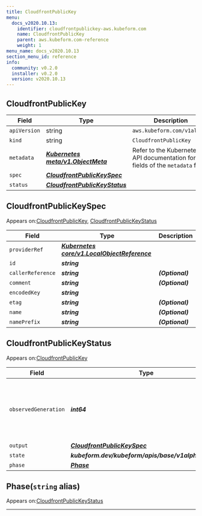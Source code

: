 ```yaml
---
title: CloudfrontPublicKey
menu:
  docs_v2020.10.13:
    identifier: cloudfrontpublickey-aws.kubeform.com
    name: CloudfrontPublicKey
    parent: aws.kubeform.com-reference
    weight: 1
menu_name: docs_v2020.10.13
section_menu_id: reference
info:
  community: v0.2.0
  installer: v0.2.0
  version: v2020.10.13
---
```


## CloudfrontPublicKey
| Field | Type | Description |
| ------ | ----- | ----------- |
| `apiVersion` | string | `aws.kubeform.com/v1alpha1` |
|    `kind` | string | `CloudfrontPublicKey` |
| `metadata` | ***[Kubernetes meta/v1.ObjectMeta](https://kubernetes.io/docs/reference/generated/kubernetes-api/v1.13/#objectmeta-v1-meta)***|Refer to the Kubernetes API documentation for the fields of the `metadata` field.|
| `spec` | ***[CloudfrontPublicKeySpec](#cloudfrontpublickeyspec)***||
| `status` | ***[CloudfrontPublicKeyStatus](#cloudfrontpublickeystatus)***||
## CloudfrontPublicKeySpec

Appears on:[CloudfrontPublicKey](#cloudfrontpublickey), [CloudfrontPublicKeyStatus](#cloudfrontpublickeystatus)

| Field | Type | Description |
| ------ | ----- | ----------- |
| `providerRef` | ***[Kubernetes core/v1.LocalObjectReference](https://kubernetes.io/docs/reference/generated/kubernetes-api/v1.13/#localobjectreference-v1-core)***||
| `id` | ***string***||
| `callerReference` | ***string***| ***(Optional)*** |
| `comment` | ***string***| ***(Optional)*** |
| `encodedKey` | ***string***||
| `etag` | ***string***| ***(Optional)*** |
| `name` | ***string***| ***(Optional)*** |
| `namePrefix` | ***string***| ***(Optional)*** |
## CloudfrontPublicKeyStatus

Appears on:[CloudfrontPublicKey](#cloudfrontpublickey)

| Field | Type | Description |
| ------ | ----- | ----------- |
| `observedGeneration` | ***int64***| ***(Optional)*** Resource generation, which is updated on mutation by the API Server.|
| `output` | ***[CloudfrontPublicKeySpec](#cloudfrontpublickeyspec)***| ***(Optional)*** |
| `state` | ***kubeform.dev/kubeform/apis/base/v1alpha1.State***| ***(Optional)*** |
| `phase` | ***[Phase](#phase)***| ***(Optional)*** |
## Phase(`string` alias)

Appears on:[CloudfrontPublicKeyStatus](#cloudfrontpublickeystatus)

---

